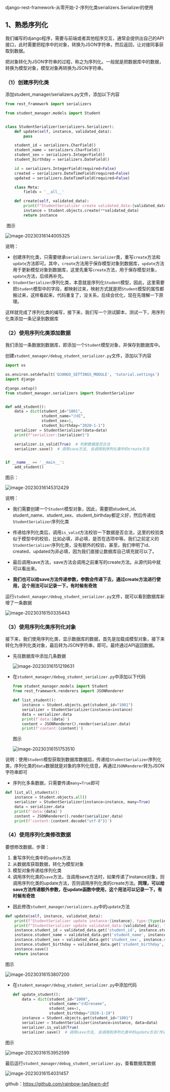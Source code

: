 django-rest-framework-从零开始-2-序列化类serializers.Serializer的使用

## 1、熟悉序列化

我们编写的django程序，需要与前端或者其他程序交互，通常会提供出自己的API接口，此时需要把程序中的对象，转换为JSON字符串，然后返回，让对接同事获取到数据。

把对象转化为JSON字符串的过程，称之为序列化。一般就是把数据库中的数据，转换为模型对象，模型对象再转换为JSON字符串。

### （1）创建序列化类

添加student_manager/serializers.py文件，添加以下内容

```python
from rest_framework import serializers

from student_manager.models import Student


class StudentSerializer(serializers.Serializer):
    def update(self, instance, validated_data):
        pass

    student_id = serializers.CharField()
    student_name = serializers.CharField()
    student_sex = serializers.IntegerField()
    student_birthday = serializers.DateField()

    id = serializers.IntegerField(required=False)
    created = serializers.DateTimeField(required=False)
    updated = serializers.DateTimeField(required=False)

    class Meta:
        fields = '__all__'

    def create(self, validated_data):
        print(f"StudentSerializer create validated_data:{validated_data}, type:{type(validated_data)}")
        instance = Student.objects.create(**validated_data)
        return instance
```

​	图示

![image-20230316144005325](C:\Users\dell\AppData\Roaming\Typora\typora-user-images\image-20230316144005325.png)

说明：

- 创建序列化类，只需要继承`serializers.Serializer`类，重写`create`方法和`update`方法即可。其中，`create`方法用于保存模型对象到数据库，`update`方法用于更新模型对象到数据库，这里先重写`create`方法，用于保存模型对象，`update`方法，后续再补充。
- `StudentSerializer`序列化类，本意就是序列化`Student`模型，因此，这里需要把`Student`模型中的字段，都映射过来，映射方式就是把`Student`模型的属性都搬过来，这样看起来，代码重复了，没关系，后续会优化，现在先理解一下原理。

这样就完成了序列化类的编写，接下来，我们写一个测试脚本，测试一下，用序列化类添加一条记录到数据库

### （2）使用序列化类添加数据

我们添加一条数据到数据库，即添加一个`Student`模型对象，并保存到数据库中。

创建`student_manager/debug_student_serializer.py`文件，添加以下内容

```python
import os

os.environ.setdefault('DJANGO_SETTINGS_MODULE', 'tutorial.settings')
import django

django.setup()
from student_manager.serializers import StudentSerializer


def add_student():
    data = dict(student_id="1001",
                student_name="小红",
                student_sex=1,
                student_birthday="2020-1-1")
    serializer = StudentSerializer(data=data)
    print(f"serializer:{serializer}")

    serializer.is_valid(True)  # 判断数据是否合法
    serializer.save()  # 调用save方法, 会调用到序列化类中的create方法


if __name__ == '__main__':
    add_student()
```

图示：

![image-20230316145312429](C:\Users\dell\AppData\Roaming\Typora\typora-user-images\image-20230316145312429.png)

说明：

- 我们需要创建一个`Student`模型对象，因此，需要把student_id、student_name、student_sex、student_birthday都定义好，然后传递给`StudentSerializer`序列化类

- 传递给序列化类后，调用`is_valid`方法校验一下数据是否合法，这里的校验类似于模型中的校验，比如必填，非必填，是否在选项中等。我们之前定义的`StudentSerializer`序列化类，没有额外的校验，甚至，我们申明了id、created、updated为非必填，因为我们直接让数据库自己填充就可以了。
- 最后调用save方法，save方法会调用之前重写的create方法。从源代码中就可以看出来。
- **我们也可以给save方法传递参数，参数会传递下去，通过create方法进行使用，这个用法可以记录一下，有时候有奇效**

运行`student_manager/debug_student_serializer.py`文件，就可以看到数据库新增了一条数据

![image-20230316150335443](C:\Users\dell\AppData\Roaming\Typora\typora-user-images\image-20230316150335443.png)

### （3）使用序列化类序列化对象

接下来，我们使用序列化类，显示数据库的数据，首先是加载成模型对象，接下来转化为序列化类对象，最后转为JSON字符串，即可。最终通过API返回数据。

- 先往数据库中添加几条数据

  ![image-20230316151219631](C:\Users\dell\AppData\Roaming\Typora\typora-user-images\image-20230316151219631.png)

- 在`student_manager/debug_student_serializer.py`中添加以下代码

  ```python
  from student_manager.models import Student
  from rest_framework.renderers import JSONRenderer
  ```

  ```python
  def list_student():
      instance = Student.objects.get(student_id="1001")
      serializer = StudentSerializer(instance=instance)
      data = serializer.data
      print(f'data:{data}')
      content = JSONRenderer().render(serializer.data)
      print(f'content:{content}')
  ```

  图示
  
  ![image-20230316151753510](C:\Users\dell\AppData\Roaming\Typora\typora-user-images\image-20230316151753510.png)

说明：使用`Student`模型获取到数据库数据后，传递给`StudentSerializer`序列化类，序列化类的`data`数据就是对象的序列化信息，再通过`JSONRenderer`转为JSON字符串即可

- 序列化多条数据，只需要传递`many=True`即可

```python
def list_all_students():
    instance = Student.objects.all()
    serializer = StudentSerializer(instance=instance, many=True)
    data = serializer.data
    print(f'data:{data}')
    content = JSONRenderer().render(serializer.data)
    print(f'content:{content.decode("utf-8")}')
```

### （4）使用序列化类修改数据

要想修改数据，步骤：

1. 重写序列化类中的`update`方法
2. 从数据库获取数据，转化为模型对象
3. 模型对象传递给序列化类
4. 调用序列化类的`save`方法，当调用save方法时，如果传递了instance对象，则调用序列化类的update方法，否则调用序列化类的create方法。**同理，可以给save方法传递额外参数，在update函数中使用，这个用法可以记录一下，有时候有奇效**

- 因此修改`student_manager/serializers.py`中的`update`方法

```python
def update(self, instance, validated_data):
    print(f"StudentSerializer update instance:{instance}, type:{type(instance)}")
    print(f"StudentSerializer update validated_data:{validated_data}, type:{type(validated_data)}")
    instance.student_id = validated_data.get('student_id', instance.student_id)
    instance.student_name = validated_data.get('student_name', instance.student_name)
    instance.student_sex = validated_data.get('student_sex', instance.student_sex)
    instance.student_birthday = validated_data.get('student_birthday', instance.student_birthday)
    instance.save()
    return instance
```

图示

![image-20230316153807200](C:\Users\dell\AppData\Roaming\Typora\typora-user-images\image-20230316153807200.png)

- 在`student_manager/debug_student_serializer.py`中添加代码

  ```python
  def update_student():
      data = dict(student_id="1009",
                  student_name="小红rename",
                  student_sex=1,
                  student_birthday="2020-1-19")
      instance = Student.objects.get(student_id="1001")
      serializer = StudentSerializer(instance=instance, data=data)
      serializer.is_valid(True)
      serializer.save()  # 调用save方法, 会调用到序列化类中的update方法(传递instance参数时)
  ```

图示

![image-20230316153952599](C:\Users\dell\AppData\Roaming\Typora\typora-user-images\image-20230316153952599.png)

最后运行`student_manager/debug_student_serializer.py`，查看数据库数据

![image-20230316154031457](C:\Users\dell\AppData\Roaming\Typora\typora-user-images\image-20230316154031457.png)

github：https://github.com/rainbow-tan/learn-drf